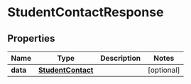 
# StudentContactResponse

## Properties
Name | Type | Description | Notes
------------ | ------------- | ------------- | -------------
**data** | [**StudentContact**](StudentContact.md) |  |  [optional]



